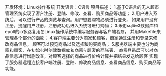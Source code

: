 开发环境：Linux操作系统
开发语言：C语言
项目描述：
1.基于C语言的无人超市管理系统实现了客户注册、登陆、修改、查看、购买商品等功能；
2.用户进入系统后，可以进行产品的浏览与查询。用户想要购物必须进行登录，
如果用户没有注册，提醒用户注册，注册成功后进入系统可进行购物；
3.采用sqlite3数据库和epoll的io多路复用在Linux操作系统中编写服务器与客户端程序，
并用Makefile来管理各个部分的函数；
4.客户端主要分为商家和顾客，商家通过注册和登录来修改商品信息，
顾客可以预览商品以及选择和购买商品；
5.服务器端主要也分为商家和顾客，在初始化时创建数据库和商家与顾客的两张表，
商家登录后可以对商品信息进行增删改查，对顾客选择的商品进行价格计算并把结果发送给顾客
实现了服务器远程连接客户端注册、登陆、修改商品信息、查看商品信息、购买商品等功能。
